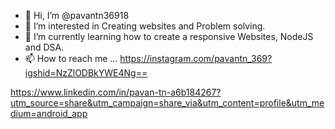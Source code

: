 - 👋 Hi, I’m @pavantn36918
- 👀 I’m interested in Creating websites and Problem solving.
- 🌱 I’m currently learning how to create a responsive Websites, NodeJS and DSA.
- 📫 How to reach me ...
https://instagram.com/pavantn_369?igshid=NzZlODBkYWE4Ng==

https://www.linkedin.com/in/pavan-tn-a6b184267?utm_source=share&utm_campaign=share_via&utm_content=profile&utm_medium=android_app
<!---
pavantn36918/pavantn36918 is a ✨ special ✨ repository because its `README.md` (this file) appears on your GitHub profile.
You can click the Preview link to take a look at your changes.
--->
